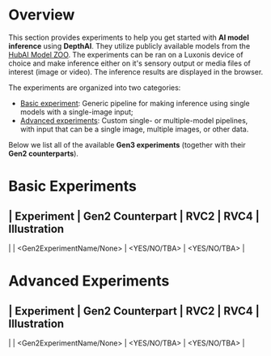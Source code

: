 # Overview
This section provides experiments to help you get started with **AI model inference** using **DepthAI**.
They utilize publicly available models from the [HubAI Model ZOO](https://hub.luxonis.com/ai/models).
The experiments can be ran on a Luxonis device of choice and make inference either on it's sensory output or media files of interest (image or video). 
The inference results are displayed in the browser.

The experiments are organized into two categories:
- [Basic experiment](basic-experiment/): Generic pipeline for making inference using single models with a single-image input;
- [Advanced experiments](advanced-experiment/): Custom single- or multiple-model pipelines, with input that can be a single image, multiple images, or other data.

Below we list all of the available **Gen3 experiments** (together with their **Gen2 counterparts**).

# Basic Experiments

| Experiment | Gen2 Counterpart | RVC2 | RVC4 | Illustration
----------------------------------
| <Gen3ExperimentName> | <Gen2ExperimentName/None> | <YES/NO/TBA>  | <YES/NO/TBA>  | <Link>

# Advanced Experiments

| Experiment | Gen2 Counterpart | RVC2 | RVC4 | Illustration
----------------------------------
| <Gen3ExperimentName> | <Gen2ExperimentName/None> | <YES/NO/TBA>  | <YES/NO/TBA>  | <Link>